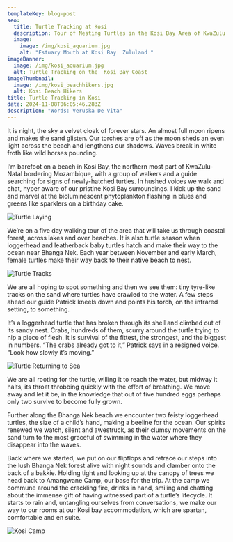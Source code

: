 ```yaml
---
templateKey: blog-post
seo:
  title: Turtle Tracking at Kosi
  description: Tour of Nesting Turtles in the Kosi Bay Area of KwaZulu Natal South Africa
  image:
    image: /img/kosi_aquarium.jpg
    alt: "Estuary Mouth at Kosi Bay  Zululand "
imageBanner:
  image: /img/kosi_aquarium.jpg
  alt: Turtle Tracking on the  Kosi Bay Coast
imageThumbnail:
  image: /img/kosi_beachhikers.jpg
  alt: Kosi Beach Hikers
title: Turtle Tracking in Kosi
date: 2024-11-08T06:05:46.283Z
description: "Words: Veruska De Vita"
---
```

It is night, the sky a velvet cloak of forever stars. An almost full moon ripens and makes the sand glisten. Our torches are off as the moon sheds an even light across the beach and lengthens our shadows. Waves break in white froth like wild horses pounding.

I’m barefoot on a beach in Kosi Bay, the northern most part of KwaZulu-Natal bordering Mozambique, with a group of walkers and a guide searching for signs of newly-hatched turtles. In hushed voices we walk and chat, hyper aware of our pristine Kosi Bay surroundings. I kick up the sand and marvel at the bioluminescent phytoplankton flashing in blues and greens like sparklers on a birthday cake. 

![Turtle Laying](/img/turtle_laying.jpg)

We’re on a five day walking tour of the area that will take us through coastal forest, across lakes and over beaches. It is also turtle season when loggerhead and leatherback baby turtles hatch and make their way to the ocean near Bhanga Nek. Each year between November and early March, female turtles make their way back to their native beach to nest.

![Turtle Tracks ](/img/kosi_turtletracks.jpg)

We are all hoping to spot something and then we see them: tiny tyre-like tracks on the sand where turtles have crawled to the water. A few steps ahead our guide Patrick kneels down and points his torch, on the infrared setting, to something.

It’s a loggerhead turtle that has broken through its shell and climbed out of its sandy nest. Crabs, hundreds of them, scurry around the turtle trying to nip a piece of flesh. It is survival of the fittest, the strongest, and the biggest in numbers. “The crabs already got to it,” Patrick says in a resigned voice.  “Look how slowly it’s moving.”

![Turtle Returning to Sea](/img/turtle_night.jpg)

We are all rooting for the turtle, willing it to reach the water, but midway it halts, its throat throbbing quickly with the effort of breathing. We move away and let it be, in the knowledge that out of five hundred eggs perhaps only two survive to become fully grown.

Further along the Bhanga Nek beach we encounter two feisty loggerhead turtles, the size of a child’s hand, making a beeline for the ocean. Our spirits renewed we watch, silent and awestruck, as their clumsy movements on the sand turn to the most graceful of swimming in the water where they disappear into the waves.

Back where we started, we put on our flipflops and retrace our steps into the lush Bhanga Nek forest alive with night sounds and clamber onto the back of a bakkie. Holding tight and looking up at the canopy of trees we head back to Amangwane Camp, our base for the trip. At the camp we commune around the crackling fire, drinks in hand, smiling and chatting about the immense gift of having witnessed part of a turtle’s lifecycle. It starts to rain and, untangling ourselves from conversations, we make our way to our rooms at our Kosi bay accommodation, which are spartan, comfortable and en suite.

![Kosi Camp](/img/kosi_camp.jpg)
